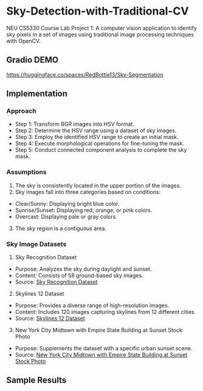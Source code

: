 # Sky-Detection-with-Traditional-CV
NEU CS5330 Course Lab Project 1: A computer vision application to identify sky pixels in a set of images using traditional image processing techniques with OpenCV. 

## Gradio DEMO
https://huggingface.co/spaces/RedBottle13/Sky-Segmentation


## Implementation
### Approach
- Step 1: Transform BGR images into HSV format.
- Step 2: Determine the HSV range using a dataset of sky images.
- Step 3: Employ the identified HSV range to create an initial mask.
- Step 4: Execute morphological operations for fine-tuning the mask.
- Step 5: Conduct connected component analysis to complete the sky mask.

### Assumptions
1. The sky is consistently located in the upper portion of the images.
2. Sky images fall into three categories based on conditions:
- Clear/Sunny: Displaying bright blue color.
- Sunrise/Sunset: Displaying red, orange, or pink colors.
- Overcast: Displaying pale or gray colors.
3. The sky region is a contiguous area.

### Sky Image Datasets
1. Sky Recognition Dataset
- Purpose: Analyzes the sky during daylight and sunset.
- Content: Consists of 58 ground-based sky images.
- Source: [Sky Recognition Dataset](https://www.kaggle.com/datasets/dinarakhudjatova/skydaylightrecognitiondataset)

2. Skylines 12 Dataset
- Purpose: Provides a diverse range of high-resolution images.
- Content: Includes 120 images capturing skylines from 12 different cities.
- Source: [Skylines 12 Dataset](https://www.kaggle.com/datasets/vassiliskrikonis/skylines-12)

3. New York City Midtown with Empire State Building at Sunset Stock Photo
- Purpose: Supplements the dataset with a specific urban sunset scene.
- Source: [New York City Midtown with Empire State Building at Sunset Stock Photo](https://www.istockphoto.com/photo/new-york-city-midtown-with-empire-state-building-at-sunset-gm521714583-50356054)

## Sample Results

